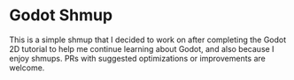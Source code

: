 # Godot Shmup

This is a simple shmup that I decided to work on after completing the
Godot 2D tutorial to help me continue learning about Godot, and also
because I enjoy shmups. PRs with suggested optimizations or
improvements are welcome.
